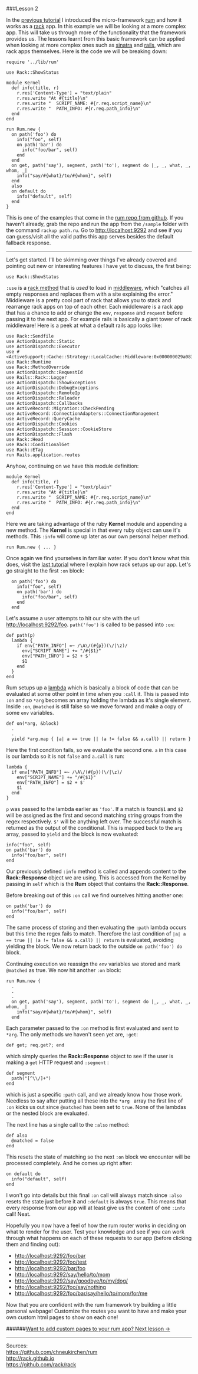 ###Lesson 2

In the <a href="/lesson/1" target="_blank">previous tutorial</a> I introduced the micro-framework <a href="https://github.com/chneukirchen/rum" target="_blank">rum</a> and how it works as a <a href="http://rack.github.io" target="_blank">rack</a> app. In this example we will be looking at a more complex app. This will take us through more of the functionality that the framework provides us. The lessons learnt from this basic framework can be applied when looking at more complex ones such as <a href="http://www.sinatrarb.com" target="_blank">sinatra</a> and <a href="https://rubyonrails.org" target="_blank">rails</a>, which are rack apps themselves. Here is the code we will be breaking down:

    require '../lib/rum'

    use Rack::ShowStatus

    module Kernel
      def info(title, r)
        r.res['Content-Type'] = "text/plain"
        r.res.write "At #{title}\n"
        r.res.write "  SCRIPT_NAME: #{r.req.script_name}\n"
        r.res.write "  PATH_INFO: #{r.req.path_info}\n"
      end
    end

    run Rum.new {
      on path('foo') do
        info("foo", self)
        on path('bar') do
          info("foo/bar", self)
        end
      end
      on get, path('say'), segment, path('to'), segment do |_, _, what, _, whom, _|
        info("say/#{what}/to/#{whom}", self)
      end
      also
      on default do
        info("default", self)
      end
    }
This is one of the examples that come in the <a href="https://github.com/chneukirchen/rum" target="_blank">rum repo from github</a>. If you haven't already, grab the repo and run the app from the `/sample` folder with the command `rackup path.ru`.  Go to <a href="http://localhost:9292" target="_blank">http://localhost:9292</a> and see if you can guess/visit all the valid paths this app serves besides the default fallback response.
- - -
Let's get started. I'll be skimming over things I've already covered and pointing out new or interesting features I have yet to discuss, the first being:
    
    use Rack::ShowStatus
`:use` is a <a href="https://github.com/rack/rack/blob/4b33af1c80c822cbcbb69113ff1e54f9454921c1/lib/rack/builder.rb#L62-L87" target="_blank">rack method</a> that is *used* to load in <a href="http://stackoverflow.com/questions/2256569/what-is-rack-middleware" target="_blank">middleware</a>, which "catches all empty responses and replaces them with a site explaining the error." Middleware is a pretty cool part of rack that allows you to stack and rearrange rack apps on top of each other. Each middleware is a rack app that has a chance to add or change the `env`, `response` and `request` before passing it to the next app. For example rails is basically a giant tower of rack middleware! Here is a peek at what a default rails app looks like: 

	use Rack::Sendfile
	use ActionDispatch::Static
	use ActionDispatch::Executor
	use #<ActiveSupport::Cache::Strategy::LocalCache::Middleware:0x000000029a0838>
	use Rack::Runtime
	use Rack::MethodOverride
	use ActionDispatch::RequestId
	use Rails::Rack::Logger
	use ActionDispatch::ShowExceptions
	use ActionDispatch::DebugExceptions
	use ActionDispatch::RemoteIp
	use ActionDispatch::Reloader
	use ActionDispatch::Callbacks
	use ActiveRecord::Migration::CheckPending
	use ActiveRecord::ConnectionAdapters::ConnectionManagement
	use ActiveRecord::QueryCache
	use ActionDispatch::Cookies
	use ActionDispatch::Session::CookieStore
	use ActionDispatch::Flash
	use Rack::Head
	use Rack::ConditionalGet
	use Rack::ETag
	run Rails.application.routes
   
   Anyhow, continuing on we have this module definition: 

    module Kernel
      def info(title, r)
        r.res['Content-Type'] = "text/plain"
        r.res.write "At #{title}\n"
        r.res.write "  SCRIPT_NAME: #{r.req.script_name}\n"
        r.res.write "  PATH_INFO: #{r.req.path_info}\n"
      end
    end

Here we are taking advantage of the ruby **Kernel** module and appending a new method. The **Kernel** is special in that every ruby object can use it's methods. This `:info` will come up later as our own personal helper method.

    run Rum.new { ... }

Once again we find yourselves in familiar water. If you don't know what this does, visit the <a href="/lesson/1" target="_blank">last tutorial</a> where I explain how rack setups up our app. Let's go straight to the first `:on` block:

      on path('foo') do
        info("foo", self)
        on path('bar') do
          info("foo/bar", self)
        end
      end
 
 Let's assume a user attempts to hit our site with the url <a href="http://localhost:9292/foo" target="_blank">http://localhost:9292/foo</a>. `path('foo')` is called to be passed into `:on`:

    def path(p)
      lambda {
        if env["PATH_INFO"] =~ /\A\/(#{p})(\/|\z)/
          env["SCRIPT_NAME"] += "/#{$1}"
          env["PATH_INFO"] = $2 + $'
          $1
        end
      }
    end
  Rum setups up a [lambda](http://awaxman11.github.io/blog/2013/08/05/what-is-the-difference-between-a-block/) which is basically a block of code that can be evaluated at some other point in time when you `:call` it. This is passed into `:on` and so `*arg` becomes an array holding the lambda as it's single element. Inside `:on`, `@matched` is still false so we move forward and make a copy of some `env` variables.

    def on(*arg, &block)
      .
      .
      yield *arg.map { |a| a == true || (a != false && a.call) || return }

Here the first condition fails, so we evaluate the second one. `a` in this case is our lambda so it is not `false` and `a.call` is run:

    lambda {
      if env["PATH_INFO"] =~ /\A\/(#{p})(\/|\z)/
        env["SCRIPT_NAME"] += "/#{$1}"
        env["PATH_INFO"] = $2 + $'
        $1
      end
    }
 
 `p` was passed to the lambda earlier as `'foo'`. If a match is found`$1` and `$2` will be assigned as the first and second matching string groups from the regex respectively. `$'` will be anything left over. The successful match is returned as the output of the conditional. This is mapped back to the `arg` array, passed to `yield` and the block is now evaluated:

    info("foo", self)
    on path('bar') do
      info("foo/bar", self)
    end
 
 Our previously defined `:info` method is called and appends content to the **Rack::Response** object we are using. This is accessed from the Kernel by passing in `self` which is the **Rum** object that contains the **Rack::Response**.

Before breaking out of this `:on` call we find ourselves hitting another one:
    
    on path('bar') do
      info("foo/bar", self)
    end
The same process of storing and then evaluating the `:path` lambda occurs but this time the regex fails to match. Therefore the last condition of `|a| a == true || (a != false && a.call) || return` is evaluated, avoiding yielding the block. We now return back to the outside `on path('foo') do` block.

Continuing execution we reassign the `env` variables we stored and mark `@matched` as true. We now hit another `:on` block:
    
    run Rum.new {
      .
      .
      .
      on get, path('say'), segment, path('to'), segment do |_, _, what, _, whom, _|
        info("say/#{what}/to/#{whom}", self)
      end

Each parameter passed to the `:on`  method is first evaluated and sent to `*arg`. The only methods we haven't seen yet are,  `:get`:

    def get; req.get?; end

which simply queries the **Rack::Response** object to see if the user is making a `get` HTTP request and `:segment` :

    def segment
      path("[^\\/]+")
    end
which is just a specific `:path` call, and we already know how those work. Needless to say after putting all these into the `*arg ` array the first line of `:on` kicks us out since `@matched` has been set to `true`. None of the lambdas or the nested block are evaluated.

The next line has a single call to the `:also` method:

    def also
      @matched = false
    end
This resets the state of matching so the next `:on` block we encounter will be processed completely. And he comes up right after:

    on default do
      info("default", self)
    end
I won't go into details but this final `:on` call will always match since `:also` resets the state just before it and `:default` is always `true`. This means that every response from our app will at least give us the content of one `:info` call! Neat.

Hopefully you now have a feel of how the rum router works in deciding on what to render for the user. Test your knowledge and see if you can work through what happens on each of these requests to our app (before clicking them and finding out):

 - <a href="http://localhost:9292/foo/bar" target="_blank">http://localhost:9292/foo/bar</a>
 - <a href="http://localhost:9292/foo/test" target="_blank">http://localhost:9292/foo/test</a>
 - <a href="http://localhost:9292/bar/foo" target="_blank">http://localhost:9292/bar/foo</a>
 - <a href="http://localhost:9292/say/hello/to/mom" target="_blank">http://localhost:9292/say/hello/to/mom</a>
 - <a href="http://localhost:9292/say/goodbye/to/my/dog/" target="_blank">http://localhost:9292/say/goodbye/to/my/dog/</a>
 - <a href="http://localhost:9292/foo/say/nothing" target="_blank">http://localhost:9292/foo/say/nothing</a>
 - <a href="http://localhost:9292/foo/bar/say/hello/to/mom/for/me" target="_blank">http://localhost:9292/foo/bar/say/hello/to/mom/for/me</a>

Now that you are confident with the rum framework try building a little personal webpage! Customize the routes you want to have and make your own custom html pages to show on each one!

######[Want to add custom pages to your rum app? Next lesson ->](/lesson/3)
- - -
Sources:  
<a href="https://github.com/chneukirchen/rum" target="_blank">https://github.com/chneukirchen/rum</a>  
<a href="http://rack.github.io" target="_blank">http://rack.github.io</a>  
<a href="https://github.com/rack/rack" target="_blank">https://github.com/rack/rack</a>  

